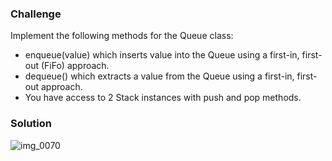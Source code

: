 ### Challenge 

Implement the following methods for the Queue class:
 - enqueue(value) which inserts value into the Queue using a first-in, first-out (FiFo) approach.
 - dequeue() which extracts a value from the Queue using a first-in, first-out approach.
 - You have access to 2 Stack instances with push and pop methods.

### Solution 

![img_0070](https://user-images.githubusercontent.com/34176171/39480263-8750654c-4d1c-11e8-8295-f15257c192d6.JPG)


